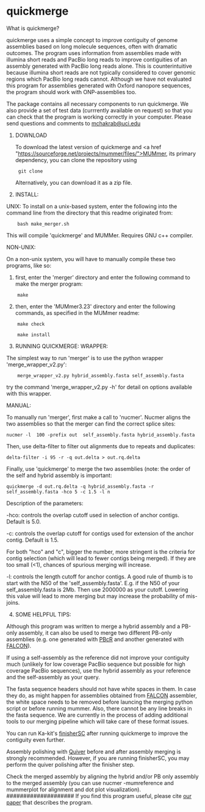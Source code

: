 # quickmerge
What is quickmerge?

quickmerge uses a simple concept to improve contiguity of genome assemblies based on long molecule sequences, often with dramatic outcomes. The program uses information from assemblies made with illumina short reads and PacBio long reads to improve contiguities of an assembly generated with PacBio long reads alone. This is counterintuitive because illumina short reads are not typically considered to cover genomic regions which PacBio long reads cannot. Although we have not evaluated this program for assemblies generated with Oxford nanopore sequences, the program should work with ONP-assemblies too.    

The package contains all necessary components to run quickmerge. We also provide a set of test data (currrently available on request) so that you can check that the program is working correctly in your computer. Please send questions and comments to mchakrab@uci.edu


1. DOWNLOAD

   To download the latest version of quickmerge and <a href "https://sourceforge.net/projects/mummer/files/">MUMmer</a>, its primary dependency, you can clone the repository using 
   ```
    git clone
   ```
   Alternatively, you can download it as a zip file.

2. INSTALL:

  UNIX:
   To install on a unix-based system, enter the following into the command line from the directory that this readme originated from:
```
	bash make_merger.sh
```
   This will compile 'quickmerge' and MUMMer. Requires GNU c++ compiler.

  NON-UNIX:

   On a non-unix system, you will have to manually compile these two programs, like so:

  1. first, enter the 'merger' directory and enter the following command to make the merger program:
```
	make
```
  2. then, enter the 'MUMmer3.23' directory and enter the following commands, as specified in the MUMmer readme:
```
	make check

	make install
```
3. RUNNING QUICKMERGE:
   WRAPPER:

The simplest way to run 'merger' is to use the python wrapper 'merge_wrapper_v2.py':
```
	merge_wrapper_v2.py hybrid_assembly.fasta self_assembly.fasta
```
try the command 'merge_wrapper_v2.py -h' for detail on options available with this wrapper.

MANUAL:

To manually run 'merger', first make a call to 'nucmer'.  Nucmer aligns the two assemblies so that the merger can find the correct splice sites:

	nucmer -l  100 -prefix out  self_assembly.fasta hybrid_assembly.fasta

Then, use delta-filter to filter out alignments due to repeats and duplicates:

	delta-filter -i 95 -r -q out.delta > out.rq.delta

Finally, use 'quickmerge' to merge the two assemblies (note: the order of the self and hybrid assembly is important:

	quickmerge -d out.rq.delta -q hybrid_assembly.fasta -r self_assembly.fasta -hco 5 -c 1.5 -l n

Description of the parameters:

-hco: controls the overlap cutoff used in selection of anchor contigs. Default is 5.0. 

-c: controls the overlap cutoff for contigs used for extension of the anchor contig. Default is 1.5.

For both "hco" and "c", bigger the number, more stringent is the criteria for contig selection (which will lead to fewer contigs being merged). If they are too small (<1), chances of spurious merging will increase.

-l: controls the length cutoff for anchor contigs. A good rule of thumb is to start with the N50 of the 'self_assembly.fasta'. E.g. if the N50 of your self_assembly.fasta is 2Mb. Then use 2000000 as your cutoff. Lowering this value will lead to more merging but may increase the probability of mis-joins. 

4. SOME HELPFUL TIPS:

Although this program was written to merge a hybrid assembly and a PB-only assembly, it can also be used to merge two different PB-only assemblies (e.g. one generated with <a href="https://sourceforge.net/projects/wgs-assembler/files/wgs-assembler/">PBcR</a> and another generated with <a href="https://github.com/PacificBiosciences/FALCON-integrate">FALCON</a>).

If using a self-assembly as the reference did not improve your contiguity much (unlikely for low coverage PacBio sequence but possible for high coverage PacBio sequences), use the hybrid assembly as your reference and the self-assembly as your query.

The fasta sequence headers should not have white spaces in them. In case they do, as might happen for assemblies obtained from  <a href="https://github.com/PacificBiosciences/FALCON-integrate">FALCON</a> assembler, the white space needs to be removed before launcing the merging python script or before running mummer. Also, there cannot be any line breaks in the fasta sequence. We are currently in the process of adding additional tools to our merging pipeline which will take care of these format issues.  

You can run Ka-kit's <a href="https://github.com/kakitone/finishingTool">finisherSC</a> after running quickmerge to improve the contiguity even further.

Assembly polishing with <a href="https://github.com/PacificBiosciences/GenomicConsensus">Quiver</a> before and after assembly merging is strongly recommended. However, if you are running finisherSC, you may perform the quiver polishing after the finisher step.

Check the merged assembly by aligning the hybrid and/or PB only assembly to the merged assembly (you can use nucmer -mumreference and mummerplot for alignment and dot plot visualization).
####################
If you find this program useful, please cite <a href="http://biorxiv.org/content/early/2015/10/16/029306">our paper</a> that describes the program.
